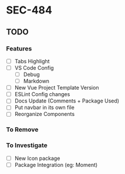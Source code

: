 # SEC-484

## TODO

### Features

* [ ] Tabs Highlight
* [ ] VS Code Config
  * [ ] Debug
  * [ ] Markdown
* [ ] New Vue Project Template Version
* [ ] ESLint Config changes
* [ ] Docs Update (Comments + Package Used)
* [ ] Put navbar in its own file
* [ ] Reorganize Components

### To Remove

### To Investigate

* [ ] New Icon package
* [ ] Package Integration (eg: Moment)
